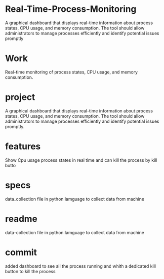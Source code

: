 # Real-Time-Process-Monitoring
A graphical dashboard that displays real-time information about  process states, CPU usage, and memory consumption. The tool should allow  administrators to manage processes efficiently and identify potential issues promptly

# Work
 Real-time monitoring of process states, CPU usage, and memory consumption.
# project

A graphical dashboard that displays real-time information about  process states, CPU usage, and memory consumption. The tool should allow  administrators to manage processes efficiently and identify potential issues promptly.
# features
Show Cpu usage process states in real time and can kill the process by kill butto
# specs
data_collection file in python lamguage to collect data from machine
# readme
data-collection file in python lamguage to collect data from machine
# commit
added dashboard to see all the process running and whith a dedicated kill button to kill the process 

